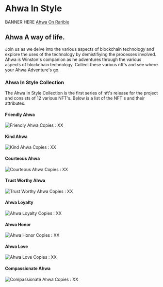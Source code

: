 # Ahwa In Style

BANNER HERE
[Ahwa On Rarible](https://rarible.com/dreamingrainbow/owned?filter[collections][]=POLYGON-0x579600290fac9f20d4db01bb0b0dbcd0cc11cf6b)
## Ahwa A way of life.
Join us as we delve into the various aspects of blockchain technology and explore the uses of the technology by demistifiying the processes involved. Ahwa is Winston's companion as he adventures through the various aspects of blockchain technology. Collect these various nft's and see where your Ahwa Adventure's go.


### Ahwa In Style Collection
The Ahwa In Style Collection is the first series of nft's release for the project and consists of 12 various NFT's. Below is a list of the NFT's and their attributes.


#### Friendly Ahwa
![Friendly Ahwa](https://ipfs.io/ipfs/bafybeibpik4mvymncqaq2fk3s4y4wgpludy56y7chqws4a2sonxabnt7tu/image.png)
Copies : XX


#### Kind Ahwa
![Kind Ahwa](https://ipfs.io/ipfs/bafybeieywipxwbwfkbt5gf5ngibg6edjwpwmem5mdklc7px4lb5i63fcru/image.png)
Copies : XX


#### Courteous Ahwa
![Courteous Ahwa](https://ipfs.io/ipfs/bafybeibrmcvuw7fsv7a6hophkyjl6wka2vb336yldyyqp4c262c2txhw54/image.png)
Copies : XX


#### Trust Worthy Ahwa
![Trust Worthy Ahwa](https://ipfs.io/ipfs/bafybeibb5hz3ocaxo55dcnzhebky5jzir6qygrr3zu55na2bht5dsyfepu/image.png)
Copies : XX


#### Ahwa Loyalty
![Ahwa Loyalty](https://ipfs.io/ipfs/bafybeial66rr6opzoewkvbpr37jfdzfq4b6vwgtdti2wxtrbqgf4mqbhqe/image.png)
Copies : XX


#### Ahwa Honor
![Ahwa Honor](https://ipfs.io/ipfs/bafybeiay4uya2gmg3gqvwwmwbcjxobmbagjf7ywl654nxrxum3zglzsgbe/image.png)
Copies : XX


#### Ahwa Love
![Ahwa Love](https://ipfs.io/ipfs/bafybeie4dzmdaepanzv5x5rkv4wsq63qsgz6mxwxepop6mi7raqptxpjlq/image.png)
Copies : XX


#### Compassionate Ahwa
![Compassionate Ahwa](https://ipfs.io/ipfs/bafybeibtfxkfbqgxilgexk6xncvqeeavhzb54uffl4dhlltilexpniehce/image.png)
Copies : XX
